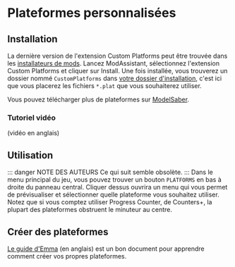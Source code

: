 # Plateformes personnalisées
## Installation
La dernière version de l'extension Custom Platforms peut être trouvée dans les [installateurs de mods](/fr/beginners-guide.md#installers). Lancez ModAssistant, sélectionnez l'extension Custom Platforms et cliquer sur Install.
Une fois installée, vous trouverez un dossier nommé `CustomPlatforms` dans [votre dossier d'installation](/fr/faq/install-folder.md), c'est ici que vous placerez les fichiers `*.plat` que vous souhaiterez utiliser.

Vous pouvez télécharger plus de plateformes sur [ModelSaber](https://modelsaber.com/Platforms/).

### Tutoriel vidéo
(vidéo en anglais)

<YouTube url='https://www.youtube.com/watch?v=sz7EPPqUjJ4' />

## Utilisation
::: danger NOTE DES AUTEURS
Ce qui suit semble obsolète.
:::
Dans le menu principal du jeu, vous pouvez trouver un bouton `PLATFORMS` en bas à droite du panneau central. Cliquer dessus ouvrira un menu qui vous permet de prévisualiser et sélectionner quelle plateforme vous souhaitez utiliser. Notez que si vous comptez utiliser Progress Counter, de Counters+, la plupart des plateformes obstruent le minuteur au centre.

## Créer des plateformes
[Le guide d'Emma](https://bs.assistant.moe/Platforms) (en anglais) est un bon document pour apprendre comment créer vos propres plateformes.
